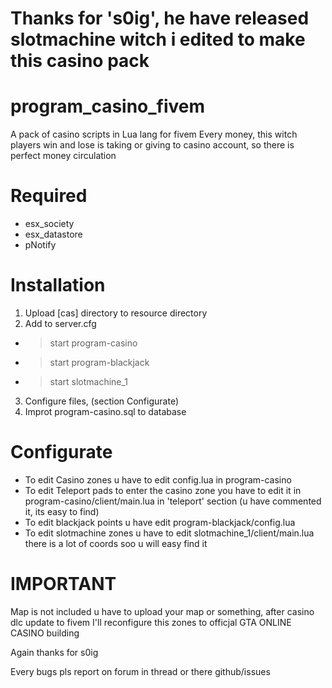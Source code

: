 # Thanks for 's0ig', he have released slotmachine witch i edited to make this casino pack

# program_casino_fivem
A pack of casino scripts in Lua lang for fivem
Every money, this witch players win and lose is taking or giving to casino account, so there is perfect money circulation


# Required
* esx_society
* esx_datastore
* pNotify

# Installation 
1. Upload [cas] directory to resource directory
1. Add to server.cfg 
* >start program-casino
* >start program-blackjack
* >start slotmachine_1
3. Configure files, (section Configurate)
4. Improt program-casino.sql to database


# Configurate
* To edit Casino zones u have to edit config.lua in program-casino
* To edit Teleport pads to enter the casino zone you have to edit it in program-casino/client/main.lua in 'teleport' section (u have commented it, its easy to find)
* To edit blackjack points u have edit program-blackjack/config.lua
* To edit slotmachine zones u have to edit slotmachine_1/client/main.lua there is a lot of coords soo u will easy find it

# IMPORTANT
Map is not included u have to upload your map or something, after casino dlc update to fivem I'll reconfigure this zones to officjal GTA ONLINE CASINO building

Again thanks for s0ig

Every bugs pls report on forum in thread or there github/issues
